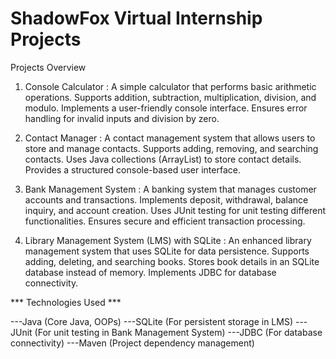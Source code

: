# ShadowFox Virtual Internship Projects

Projects Overview

1. Console Calculator : 
   A simple calculator that performs basic arithmetic operations.
   Supports addition, subtraction, multiplication, division, and modulo.
   Implements a user-friendly console interface.
   Ensures error handling for invalid inputs and division by zero.

2. Contact Manager : 
   A contact management system that allows users to store and manage contacts.
   Supports adding, removing, and searching contacts.
   Uses Java collections (ArrayList) to store contact details.
   Provides a structured console-based user interface.

3. Bank Management System : 
   A banking system that manages customer accounts and transactions.
   Implements deposit, withdrawal, balance inquiry, and account creation.
   Uses JUnit testing for unit testing different functionalities.
   Ensures secure and efficient transaction processing.

4. Library Management System (LMS) with SQLite : 
   An enhanced library management system that uses SQLite for data persistence.
   Supports adding, deleting, and searching books.
   Stores book details in an SQLite database instead of memory.
   Implements JDBC for database connectivity.

*** Technologies Used ***

---Java (Core Java, OOPs)
---SQLite (For persistent storage in LMS)
---JUnit (For unit testing in Bank Management System)
---JDBC (For database connectivity)
---Maven (Project dependency management)

